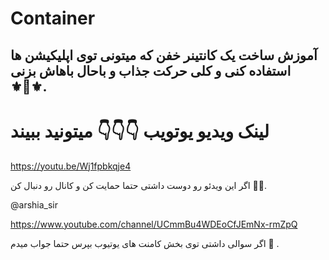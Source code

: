 # Container


## آموزش ساخت یک کانتینر   خفن که میتونی توی اپلیکیشن ها استفاده کنی  و کلی حرکت جذاب  و باحال باهاش بزنی ⚜️💯⚜️.


# لینک ویدیو یوتویب 👇👇👇 میتونید ببیند

https://youtu.be/Wj1fpbkqje4




اگر این ویدئو رو دوست داشتی حتما حمایت  کن و کانال  رو دنبال کن 🌹🌹.⁣
 
  @arshia_sir  

https://www.youtube.com/channel/UCmmBu4WDEoCfJEmNx-rmZpQ

 اگر سوالی داشتی توی بخش کامنت های یوتیوب بپرس حتما جواب میدم 🤌 .⁣
 
 
 ⁣


